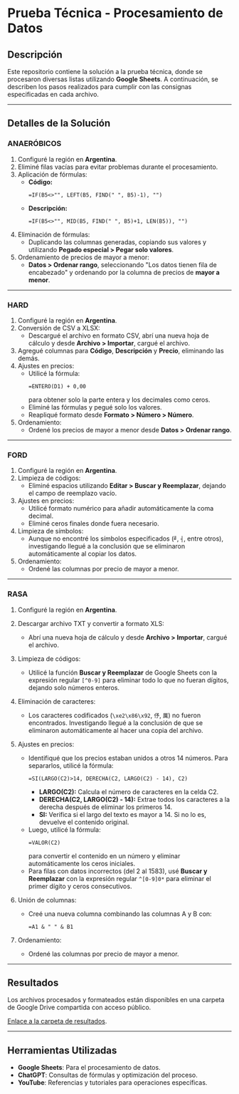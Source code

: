 # Prueba Técnica - Procesamiento de Datos

## Descripción
Este repositorio contiene la solución a la prueba técnica, donde se procesaron diversas listas utilizando **Google Sheets**. A continuación, se describen los pasos realizados para cumplir con las consignas especificadas en cada archivo.

---

## Detalles de la Solución


### ANAERÓBICOS

1. Configuré la región en **Argentina**.
2. Eliminé filas vacías para evitar problemas durante el procesamiento.
3. Aplicación de fórmulas:
   - **Código:**
     ```
     =IF(B5<>"", LEFT(B5, FIND(" ", B5)-1), "")
     ```
   - **Descripción:**
     ```
     =IF(B5<>"", MID(B5, FIND(" ", B5)+1, LEN(B5)), "")
     ```
4. Eliminación de fórmulas:
   - Duplicando las columnas generadas, copiando sus valores y utilizando **Pegado especial > Pegar solo valores**.
5. Ordenamiento de precios de mayor a menor:
   - **Datos > Ordenar rango**, seleccionando "Los datos tienen fila de encabezado" y ordenando por la columna de precios de **mayor a menor**.

---

### HARD

1. Configuré la región en **Argentina**.
2. Conversión de CSV a XLSX:
   - Descargué el archivo en formato CSV, abrí una nueva hoja de cálculo y desde **Archivo > Importar**, cargué el archivo.
3. Agregué columnas para **Código**, **Descripción** y **Precio**, eliminando las demás.
4. Ajustes en precios:
   - Utilicé la fórmula:
     ```
     =ENTERO(D1) + 0,00
     ```
     para obtener solo la parte entera y los decimales como ceros.
   - Eliminé las fórmulas y pegué solo los valores.
   - Reapliqué formato desde **Formato > Número > Número**.
5. Ordenamiento:
   - Ordené los precios de mayor a menor desde **Datos > Ordenar rango**.

---

### FORD

1. Configuré la región en **Argentina**.
2. Limpieza de códigos:
   - Eliminé espacios utilizando **Editar > Buscar y Reemplazar**, dejando el campo de reemplazo vacío.
3. Ajustes en precios:
   - Utilicé formato numérico para añadir automáticamente la coma decimal.
   - Eliminé ceros finales donde fuera necesario.
4. Limpieza de símbolos:
   - Aunque no encontré los símbolos especificados (`╝`, `┤`, entre otros), investigando llegué a la conclusión que se eliminaron automáticamente al copiar los datos.
5. Ordenamiento:
   - Ordené las columnas por precio de mayor a menor.

---

### RASA

1. Configuré la región en **Argentina**.
2. Descargar archivo TXT y convertir a formato XLS:
   - Abrí una nueva hoja de cálculo y desde **Archivo > Importar**, cargué el archivo.

3. Limpieza de códigos:
   - Utilicé la función **Buscar y Reemplazar** de Google Sheets con la expresión regular `[^0-9]` para eliminar todo lo que no fueran dígitos, dejando solo números enteros.

4. Eliminación de caracteres:
   - Los caracteres codificados (`\xe2\x86\x92`, `伃`, `厲`) no fueron encontrados. Investigando llegué a la conclusión de que se eliminaron automáticamente al hacer una copia del archivo.

5. Ajustes en precios:
   - Identifiqué que los precios estaban unidos a otros 14 números. Para separarlos, utilicé la fórmula:
     ```
     =SI(LARGO(C2)>14, DERECHA(C2, LARGO(C2) - 14), C2)
     ```
     - **LARGO(C2):** Calcula el número de caracteres en la celda C2.
     - **DERECHA(C2, LARGO(C2) - 14):** Extrae todos los caracteres a la derecha después de eliminar los primeros 14.
     - **SI:** Verifica si el largo del texto es mayor a 14. Si no lo es, devuelve el contenido original.
   - Luego, utilicé la fórmula:
     ```
     =VALOR(C2)
     ```
     para convertir el contenido en un número y eliminar automáticamente los ceros iniciales.
   - Para filas con datos incorrectos (del 2 al 1583), usé **Buscar y Reemplazar** con la expresión regular `^[0-9]0*` para eliminar el primer dígito y ceros consecutivos.

6. Unión de columnas:
   - Creé una nueva columna combinando las columnas A y B con:
     ```
     =A1 & " " & B1
     ```

7. Ordenamiento:
   - Ordené las columnas por precio de mayor a menor.

---

## Resultados

Los archivos procesados y formateados están disponibles en una carpeta de Google Drive compartida con acceso público. 

[Enlace a la carpeta de resultados](https://drive.google.com/drive/u/0/folders/11Wjv5CwkpsKqRYgK69rVbpyX4K-r-6e7).

---

## Herramientas Utilizadas
- **Google Sheets**: Para el procesamiento de datos.
- **ChatGPT**: Consultas de fórmulas y optimización del proceso.
- **YouTube**: Referencias y tutoriales para operaciones específicas.

